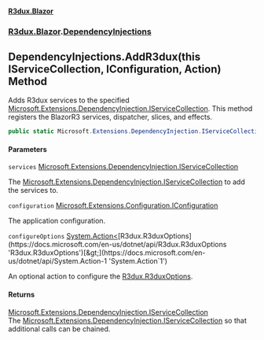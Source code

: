 #### [R3dux.Blazor](R3dux.Blazor.md 'R3dux.Blazor')
### [R3dux.Blazor](R3dux.Blazor.md#R3dux.Blazor 'R3dux.Blazor').[DependencyInjections](DependencyInjections.md 'R3dux.Blazor.DependencyInjections')

## DependencyInjections.AddR3dux(this IServiceCollection, IConfiguration, Action<R3duxOptions>) Method

Adds R3dux services to the specified [Microsoft.Extensions.DependencyInjection.IServiceCollection](https://docs.microsoft.com/en-us/dotnet/api/Microsoft.Extensions.DependencyInjection.IServiceCollection 'Microsoft.Extensions.DependencyInjection.IServiceCollection'). This method registers the BlazorR3 services, dispatcher, slices, and effects.

```csharp
public static Microsoft.Extensions.DependencyInjection.IServiceCollection AddR3dux(this Microsoft.Extensions.DependencyInjection.IServiceCollection services, Microsoft.Extensions.Configuration.IConfiguration configuration, System.Action<R3dux.R3duxOptions>? configureOptions=null);
```
#### Parameters

<a name='R3dux.Blazor.DependencyInjections.AddR3dux(thisMicrosoft.Extensions.DependencyInjection.IServiceCollection,Microsoft.Extensions.Configuration.IConfiguration,System.Action_R3dux.R3duxOptions_).services'></a>

`services` [Microsoft.Extensions.DependencyInjection.IServiceCollection](https://docs.microsoft.com/en-us/dotnet/api/Microsoft.Extensions.DependencyInjection.IServiceCollection 'Microsoft.Extensions.DependencyInjection.IServiceCollection')

The [Microsoft.Extensions.DependencyInjection.IServiceCollection](https://docs.microsoft.com/en-us/dotnet/api/Microsoft.Extensions.DependencyInjection.IServiceCollection 'Microsoft.Extensions.DependencyInjection.IServiceCollection') to add the services to.

<a name='R3dux.Blazor.DependencyInjections.AddR3dux(thisMicrosoft.Extensions.DependencyInjection.IServiceCollection,Microsoft.Extensions.Configuration.IConfiguration,System.Action_R3dux.R3duxOptions_).configuration'></a>

`configuration` [Microsoft.Extensions.Configuration.IConfiguration](https://docs.microsoft.com/en-us/dotnet/api/Microsoft.Extensions.Configuration.IConfiguration 'Microsoft.Extensions.Configuration.IConfiguration')

The application configuration.

<a name='R3dux.Blazor.DependencyInjections.AddR3dux(thisMicrosoft.Extensions.DependencyInjection.IServiceCollection,Microsoft.Extensions.Configuration.IConfiguration,System.Action_R3dux.R3duxOptions_).configureOptions'></a>

`configureOptions` [System.Action&lt;](https://docs.microsoft.com/en-us/dotnet/api/System.Action-1 'System.Action`1')[R3dux.R3duxOptions](https://docs.microsoft.com/en-us/dotnet/api/R3dux.R3duxOptions 'R3dux.R3duxOptions')[&gt;](https://docs.microsoft.com/en-us/dotnet/api/System.Action-1 'System.Action`1')

An optional action to configure the [R3dux.R3duxOptions](https://docs.microsoft.com/en-us/dotnet/api/R3dux.R3duxOptions 'R3dux.R3duxOptions').

#### Returns
[Microsoft.Extensions.DependencyInjection.IServiceCollection](https://docs.microsoft.com/en-us/dotnet/api/Microsoft.Extensions.DependencyInjection.IServiceCollection 'Microsoft.Extensions.DependencyInjection.IServiceCollection')  
The [Microsoft.Extensions.DependencyInjection.IServiceCollection](https://docs.microsoft.com/en-us/dotnet/api/Microsoft.Extensions.DependencyInjection.IServiceCollection 'Microsoft.Extensions.DependencyInjection.IServiceCollection') so that additional calls can be chained.